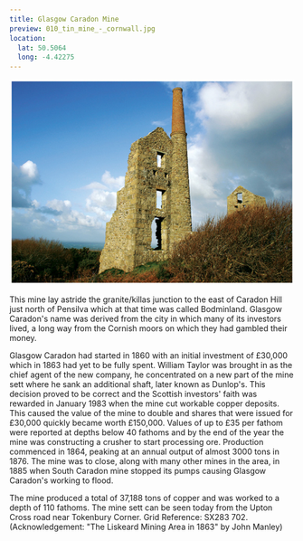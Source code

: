 ```yaml
---
title: Glasgow Caradon Mine
preview: 010_tin_mine_-_cornwall.jpg
location:
  lat: 50.5064
  long: -4.42275
---
```


![Glasgow Caradon Mine](./glasgow-caradon-mine/010_tin_mine_-_cornwall.jpg)

This mine lay astride the granite/killas junction to the east of Caradon Hill just north of Pensilva which at that time was called Bodminland. Glasgow Caradon's name was derived from the city in which many of its investors lived, a long way from the Cornish moors on which they had gambled their money.

Glasgow Caradon had started in 1860 with an initial investment of £30,000 which in 1863 had yet to be fully spent. William Taylor was brought in as the chief agent of the new company, he concentrated on a new part of the mine sett where he sank an additional shaft, later known as Dunlop's. This decision proved to be correct and the Scottish investors' faith was rewarded in January 1983 when the mine cut workable copper deposits. This caused the value of the mine to double and shares that were issued for £30,000 quickly became worth £150,000. Values of up to £35 per fathom were reported at depths below 40 fathoms and by the end of the year the mine was constructing a crusher to start processing ore. Production commenced in 1864, peaking at an annual output of almost 3000 tons in 1876. The mine was to close, along with many other mines in the area, in 1885 when South Caradon mine stopped its pumps causing Glasgow Caradon's working to flood.

The mine produced a total of 37,188 tons of copper and was worked to a depth of 110 fathoms. The mine sett can be seen today from the Upton Cross road near Tokenbury Corner. Grid Reference: SX283 702. (Acknowledgement: "The Liskeard Mining Area in 1863" by John Manley)
